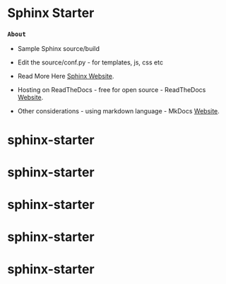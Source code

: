 
# Sphinx Starter


### `About`

* Sample Sphinx source/build 

* Edit the source/conf.py - for templates, js, css etc

* Read More Here [Sphinx Website](https://www.sphinx-doc.org/en/master/ "The offical Sphinx Documentation Website").

* Hosting on ReadTheDocs - free for open source - ReadTheDocs [Website](https://readthedocs.org/ "Here").

* Other considerations - using markdown language - MkDocs [Website](https://www.mkdocs.org/ "Here").

# sphinx-starter
# sphinx-starter
# sphinx-starter
# sphinx-starter
# sphinx-starter
